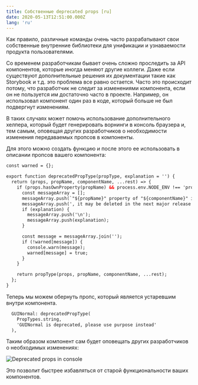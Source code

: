 ```yaml
---
title: Собственные deprecated props [ru]
date: 2020-05-13T12:51:00.000Z
lang: 'ru'
---
```

Как правило, различные команды очень часто разрабатывают свои собственные внутренние библиотеки для унификации и узнаваемости продукта пользователями. 

Со временем разработчикам бывает очень сложно проследить за API компонентов, которые иногда меняют другие коллеги. Даже если существуют дополнительные решения их документации такие как Storybook и т.д. это проблема все равно остается. Часто это происходит потому, что разработчик не следит за изменениями компонента, если он не пользуется им достаточно часто в проекте. Например, он использовал компонент один раз в коде, который больше не был подвергнут изменениям.

В таких случаях может помочь использование дополнительного хелпера, который будет генерировать ворнинги в консоль браузера и, тем самым, оповещая других разработчиков о необходимости изменения передаваемых пропсов в компоненты. 

Для этого можно создать функцию и после этого ее использовать в описании пропсов вашего компонента:

```html
const warned = {};        

export function deprecatedPropType(propType, explanation = '') {
  return (props, propName, componentName, ...rest) => {
    if (props.hasOwnProperty(propName) && process.env.NODE_ENV !== 'production') {
      const messageArray = [];
      messageArray.push(`"${propName}" property of "${componentName}" is deprecated`);
      messageArray.push(', it may be deleted in the next major release');
      if (explanation) {
        messageArray.push('\n');
        messageArray.push(explanation);
      }

      const message = messageArray.join('');
      if (!warned[message]) {
        console.warn(message);
        warned[message] = true;
      }
    }

    return propType(props, propName, componentName, ...rest);
  };
}
```

Теперь мы можем обернуть пропс, который является устаревшим внутри компонента.

```html
  GUINormal: deprecatedPropType(
    PropTypes.string,
    'GUINormal is deprecated, please use purpose instead'
  ),
```

Таким образом компонент сам будет оповещать других разработчиков о необходимых изменениях:

![Deprecated props in console](./dep.jpg)

Это позволит быстрее избавляться от старой функциональности ваших компонентов.
